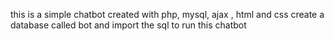 this is a simple chatbot created with php, mysql, ajax , html and css 
create a database called bot and import the sql to run this chatbot
